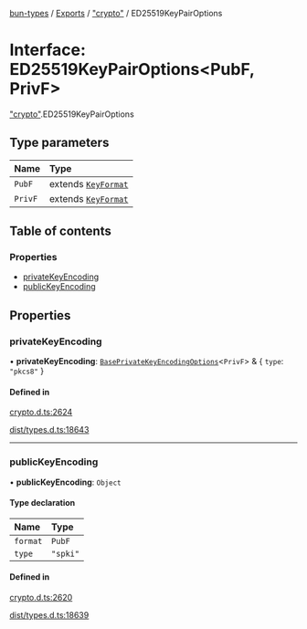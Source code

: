 [bun-types](../README.md) / [Exports](../modules.md) / ["crypto"](../modules/crypto_.md) / ED25519KeyPairOptions

# Interface: ED25519KeyPairOptions<PubF, PrivF\>

["crypto"](../modules/crypto_.md).ED25519KeyPairOptions

## Type parameters

| Name | Type |
| :------ | :------ |
| `PubF` | extends [`KeyFormat`](../modules/crypto_.md#keyformat) |
| `PrivF` | extends [`KeyFormat`](../modules/crypto_.md#keyformat) |

## Table of contents

### Properties

- [privateKeyEncoding](crypto_.ED25519KeyPairOptions.md#privatekeyencoding)
- [publicKeyEncoding](crypto_.ED25519KeyPairOptions.md#publickeyencoding)

## Properties

### privateKeyEncoding

• **privateKeyEncoding**: [`BasePrivateKeyEncodingOptions`](crypto_.BasePrivateKeyEncodingOptions.md)<`PrivF`\> & { `type`: ``"pkcs8"``  }

#### Defined in

[crypto.d.ts:2624](https://github.com/valgaze/bun-types/blob/5e53f27/crypto.d.ts#L2624)

[dist/types.d.ts:18643](https://github.com/valgaze/bun-types/blob/5e53f27/dist/types.d.ts#L18643)

___

### publicKeyEncoding

• **publicKeyEncoding**: `Object`

#### Type declaration

| Name | Type |
| :------ | :------ |
| `format` | `PubF` |
| `type` | ``"spki"`` |

#### Defined in

[crypto.d.ts:2620](https://github.com/valgaze/bun-types/blob/5e53f27/crypto.d.ts#L2620)

[dist/types.d.ts:18639](https://github.com/valgaze/bun-types/blob/5e53f27/dist/types.d.ts#L18639)
